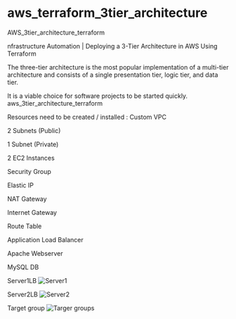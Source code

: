 # aws_terraform_3tier_architecture
AWS_3tier_architecture_terraform

nfrastructure Automation | Deploying a 3-Tier Architecture in AWS Using Terraform

The three-tier architecture is the most popular implementation of a multi-tier architecture and consists of a single presentation tier, logic tier, and data tier.

It is a viable choice for software projects to be started quickly. aws_3tier_architecture_terraform

Resources need to be created / installed :
Custom VPC

2 Subnets (Public)

1 Subnet (Private)

2 EC2 Instances

Security Group

Elastic IP

NAT Gateway

Internet Gateway

Route Table

Application Load Balancer

Apache Webserver

MySQL DB

Server1LB
![Server1](https://github.com/chintan2812/aws_terraform_3tier_architecture/assets/142546141/baf52478-1028-48ae-8793-5737e5d838ec)

Server2LB
![Server2](https://github.com/chintan2812/aws_terraform_3tier_architecture/assets/142546141/a8793c3e-d9fa-4fec-af71-3aa4230e44fe)

Target group
![Targer groups](https://github.com/chintan2812/aws_terraform_3tier_architecture/assets/142546141/5103fa99-adb7-4ad8-99f1-f500c2129287)




